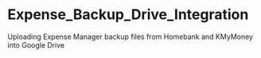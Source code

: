 # Expense_Backup_Drive_Integration
Uploading Expense Manager backup files from Homebank and KMyMoney into Google Drive
